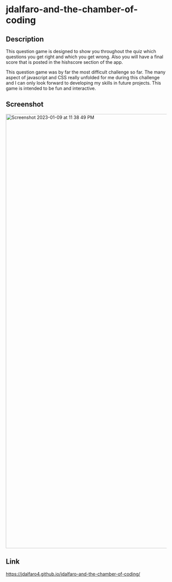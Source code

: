 # jdalfaro-and-the-chamber-of-coding

## Description

This question game is designed to show you throughout the quiz which questions you get right and which you get wrong. Also you will have a final score that is posted in the hishscore section of the app. 

This question game was by far the most difficult challenge so far. The many aspect of javascript and CSS really unfolded for me during this challenge and I can only look forward to developing my skills in future projects. This game is intended to be fun and interactive. 

## Screenshot
<img width="1361" alt="Screenshot 2023-01-09 at 11 38 49 PM" src="https://user-images.githubusercontent.com/118412985/211470816-01501ea1-46ce-4d72-af43-e8516bf61d12.png">

## Link
https://jdalfaro4.github.io/jdalfaro-and-the-chamber-of-coding/